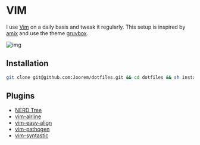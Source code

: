 # VIM
I use [Vim][8] on a daily basis and tweak it regularly. This setup is inspired by [amix][5] and use the theme [gruvbox][4].

![img](https://github.com/Joorem/dotfiles/wiki/img/iterm-vim-gruvbox.png)

## Installation
```sh
git clone git@github.com:Joorem/dotfiles.git && cd dotfiles && sh install.sh
```

## Plugins
* [NERD Tree][2]
* [vim-airline][1]
* [vim-easy-align][3]
* [vim-pathogen][6]
* [vim-syntastic][7]

[1]:https://github.com/vim-airline/vim-airline
[2]:https://github.com/scrooloose/nerdtree
[3]:https://github.com/junegunn/vim-easy-align
[4]:https://github.com/morhetz/gruvbox
[5]:https://github.com/amix/vimrc
[6]:https://github.com/tpope/vim-pathogen
[7]:https://github.com/vim-syntastic/syntastic
[8]:https://vim.sourceforge.io
